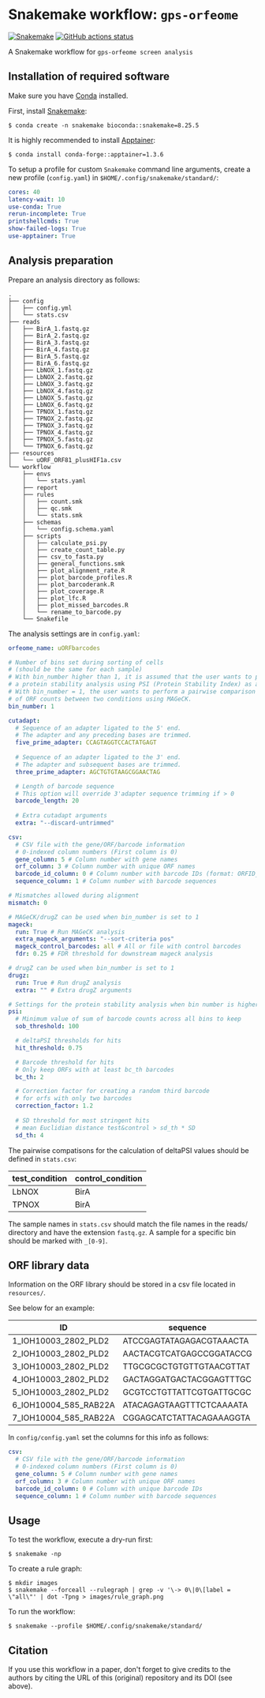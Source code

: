 # Snakemake workflow: `gps-orfeome`

[![Snakemake](https://img.shields.io/badge/snakemake-≥8.25.5-brightgreen.svg)](https://snakemake.github.io)
[![GitHub actions status](https://github.com/niekwit/gps-orfeome/workflows/Tests/badge.svg?branch=main)](https://github.com/niekwit/gps-orfeome/actions?query=branch%3Amain+workflow%3ATests)


A Snakemake workflow for `gps-orfeome screen analysis`

## Installation of required software 

Make sure you have [Conda](https://docs.conda.io/projects/conda/en/latest/index.html) installed.

First, install [Snakemake](https://snakemake.readthedocs.io/en/stable/):

```shell
$ conda create -n snakemake bioconda::snakemake=8.25.5
```

It is highly recommended to install [Apptainer](https://apptainer.org):

```shell
$ conda install conda-forge::apptainer=1.3.6
```

To setup a profile for custom `Snakemake` command line arguments, create a new profile (`config.yaml`) in `$HOME/.config/snakemake/standard/`:

```yaml
cores: 40
latency-wait: 10
use-conda: True
rerun-incomplete: True
printshellcmds: True
show-failed-logs: True
use-apptainer: True
```

## Analysis preparation

Prepare an analysis directory as follows:

```shell
.
├── config
│   ├── config.yml
│   └── stats.csv
├── reads
│   ├── BirA_1.fastq.gz
│   ├── BirA_2.fastq.gz
│   ├── BirA_3.fastq.gz
│   ├── BirA_4.fastq.gz
│   ├── BirA_5.fastq.gz
│   ├── BirA_6.fastq.gz
│   ├── LbNOX_1.fastq.gz
│   ├── LbNOX_2.fastq.gz
│   ├── LbNOX_3.fastq.gz
│   ├── LbNOX_4.fastq.gz
│   ├── LbNOX_5.fastq.gz
│   ├── LbNOX_6.fastq.gz
│   ├── TPNOX_1.fastq.gz
│   ├── TPNOX_2.fastq.gz
│   ├── TPNOX_3.fastq.gz
│   ├── TPNOX_4.fastq.gz
│   ├── TPNOX_5.fastq.gz
│   └── TPNOX_6.fastq.gz
├── resources
│   └── uORF_ORF81_plusHIF1a.csv
└── workflow
    ├── envs
    │   └── stats.yaml
    ├── report
    ├── rules
    │   ├── count.smk
    │   ├── qc.smk
    │   └── stats.smk
    ├── schemas
    │   └── config.schema.yaml
    ├── scripts
    │   ├── calculate_psi.py
    │   ├── create_count_table.py
    │   ├── csv_to_fasta.py
    │   ├── general_functions.smk
    │   ├── plot_alignment_rate.R
    │   ├── plot_barcode_profiles.R
    │   ├── plot_barcoderank.R
    │   ├── plot_coverage.R
    │   ├── plot_lfc.R
    │   ├── plot_missed_barcodes.R
    │   └── rename_to_barcode.py
    └── Snakefile

```


The analysis settings are in `config.yaml`:

```yaml
orfeome_name: uORFbarcodes

# Number of bins set during sorting of cells 
# (should be the same for each sample)
# With bin_number higher than 1, it is assumed that the user wants to perform
# a protein stability analysis using PSI (Protein Stability Index) as a metric.
# With bin_number = 1, the user wants to perform a pairwise comparison 
# of ORF counts between two conditions using MAGeCK.
bin_number: 1

cutadapt:
  # Sequence of an adapter ligated to the 5' end. 
  # The adapter and any preceding bases are trimmed.
  five_prime_adapter: CCAGTAGGTCCACTATGAGT
  
  # Sequence of an adapter ligated to the 3' end.
  # The adapter and subsequent bases are trimmed.
  three_prime_adapter: AGCTGTGTAAGCGGAACTAG

  # Length of barcode sequence
  # This option will override 3'adapter sequence trimming if > 0
  barcode_length: 20
  
  # Extra cutadapt arguments
  extra: "--discard-untrimmed" 

csv: 
  # CSV file with the gene/ORF/barcode information
  # 0-indexed column numbers (First column is 0)
  gene_column: 5 # Column number with gene names
  orf_column: 3 # Column number with unique ORF names
  barcode_id_column: 0 # Column number with barcode IDs (format: ORFID_GeneID_[0-9])
  sequence_column: 1 # Column number with barcode sequences

# Mismatches allowed during alignment
mismatch: 0 

# MAGeCK/drugZ can be used when bin_number is set to 1
mageck:
  run: True # Run MAGeCK analysis
  extra_mageck_arguments: "--sort-criteria pos" 
  mageck_control_barcodes: all # All or file with control barcodes
  fdr: 0.25 # FDR threshold for downstream mageck analysis

# drugZ can be used when bin_number is set to 1
drugz:
  run: True # Run drugZ analysis
  extra: "" # Extra drugZ arguments

# Settings for the protein stability analysis when bin number is higher than 1
psi:
  # Minimum value of sum of barcode counts across all bins to keep
  sob_threshold: 100

  # deltaPSI thresholds for hits
  hit_threshold: 0.75

  # Barcode threshold for hits
  # Only keep ORFs with at least bc_th barcodes
  bc_th: 2

  # Correction factor for creating a random third barcode
  # for orfs with only two barcodes
  correction_factor: 1.2
  
  # SD threshold for most stringent hits
  # mean Euclidian distance test&control > sd_th * SD
  sd_th: 4
```

The pairwise compatisons for the calculation of deltaPSI values should be defined in `stats.csv`:

| test_condition | control_condition |
|----------------|-------------------|
| LbNOX	         |      BirA         |
| TPNOX	         |      BirA         |


The sample names in `stats.csv` should match the file names in the reads/ directory and have the extension `fastq.gz`. A sample for a specific bin should be marked with `_[0-9]`. 


## ORF library data

Information on the ORF library should be stored in a csv file located in `resources/`.

See below for an example:

| ID                    | sequence                 | IOH_ID    | Gene_ID    |
|-----------------------|--------------------------|-----------|------------|
|1_IOH10003_2802_PLD2	  | ATCCGAGTATAGAGACGTAAACTA | IOH10003	 | PLD2       |
|2_IOH10003_2802_PLD2	  | AACTACGTCATGAGCCGGATACCG | IOH10003	 | PLD2       |
|3_IOH10003_2802_PLD2	  | TTGCGCGCTGTGTTGTAACGTTAT | IOH10003	 | PLD2       |
|4_IOH10003_2802_PLD2	  | GACTAGGATGACTACGGAGTTTGC | IOH10003	 | PLD2       |
|5_IOH10003_2802_PLD2	  | GCGTCCTGTTATTCGTGATTGCGC | IOH10003	 | PLD2       |
|6_IOH10004_585_RAB22A	| ATACAGAGTAAGTTTCTCAAAATA | IOH10004	 | RAB22A     |
|7_IOH10004_585_RAB22A	| CGGAGCATCTATTACAGAAAGGTA | IOH10004	 | RAB22A     |

In `config/config.yaml` set the columns for this info as follows:

```yaml
csv: 
  # CSV file with the gene/ORF/barcode information
  # 0-indexed column numbers (First column is 0)
  gene_column: 5 # Column number with gene names
  orf_column: 3 # Column number with unique ORF names
  barcode_id_column: 0 # Column with unique barcode IDs
  sequence_column: 1 # Column number with barcode sequences
```


## Usage

To test the workflow, execute a dry-run first:

```shell
$ snakemake -np
```

To create a rule graph:

```shell
$ mkdir images
$ snakemake --forceall --rulegraph | grep -v '\-> 0\|0\[label = \"all\"' | dot -Tpng > images/rule_graph.png
```

To run the workflow:

```shell
$ snakemake --profile $HOME/.config/snakemake/standard/
```


## Citation

If you use this workflow in a paper, don't forget to give credits to the authors by citing the URL of this (original) repository and its DOI (see above).

